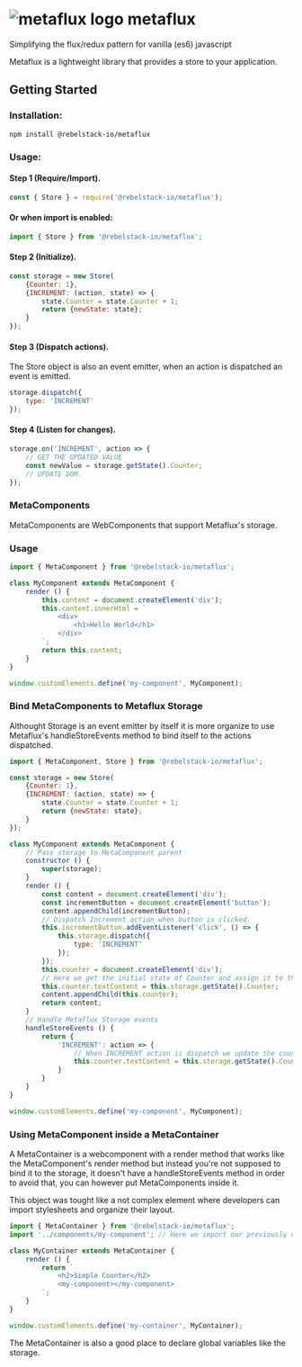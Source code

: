 

# ![metaflux logo](https://res.cloudinary.com/rebelstackio/image/upload/v1537996807/metaflux-logo_dpykyn.svg "metaflux logo") metaflux
Simplifying the flux/redux pattern for vanilla (es6) javascript

Metaflux is a lightweight library that provides a store to your application.

## Getting Started

### Installation:

`npm install @rebelstack-io/metaflux`

### Usage:
#### Step 1 (Require/Import).

```javascript
const { Store } = require('@rebelstack-io/metaflux');
```

#### Or when import is enabled:


```javascript
import { Store } from '@rebelstack-io/metaflux';
```

#### Step 2 (Initialize).


```javascript
const storage = new Store(
	{Counter: 1},
	{INCREMENT: (action, state) => {
		state.Counter = state.Counter + 1;
		return {newState: state};
	}
});
```

#### Step 3 (Dispatch actions).

The Store object is also an event emitter, when an action is dispatched an event is emitted.

```javascript
storage.dispatch({
	type: 'INCREMENT'
});
```

#### Step 4 (Listen for changes).

```javascript
storage.on('INCREMENT', action => {
	// GET THE UPDATED VALUE
	const newValue = storage.getState().Counter;
	// UPDATE DOM.
});
```

### MetaComponents

MetaComponents are WebComponents that support Metaflux's storage.

### Usage

```javascript
import { MetaComponent } from '@rebelstack-io/metaflux';

class MyComponent extends MetaComponent {
	render () {
		this.content = document.createElement('div');
		this.content.innerHtml = `
			<div>
				<h1>Hello World</h1>
			</div>
		`;
		return this.content;
	}
}

window.customElements.define('my-component', MyComponent);
```

### Bind MetaComponents to Metaflux Storage

Althought Storage is an event emitter by itself it is more organize to use Metaflux's handleStoreEvents method to bind itself to the actions dispatched.

```javascript
import { MetaComponent, Store } from '@rebelstack-io/metaflux';

const storage = new Store(
	{Counter: 1},
	{INCREMENT: (action, state) => {
		state.Counter = state.Counter + 1;
		return {newState: state};
	}
});

class MyComponent extends MetaComponent {
	// Pass storage to MetaComponent parent
	constructor () {
		super(storage);
	}
	render () {
		const content = document.createElement('div');
		const incrementButton = document.createElement('button');
		content.appendChild(incrementButton);
		// Dispatch Increment action when button is clicked.
		this.incrementButton.addEventListener('click', () => {
			this.storage.dispatch({
				type: 'INCREMENT'
			});
		});
		this.counter = document.createElement('div');
		// Here we get the initial state of Counter and assign it to the counter element.
		this.counter.textContent = this.storage.getState().Counter;
		content.appendChild(this.counter);
		return content;
	}
	// Handle Metaflux Storage events
	handleStoreEvents () {
		return {
			'INCREMENT': action => {
				// When INCREMENT action is dispatch we update the counter element
				this.counter.textContent = this.storage.getState().Counter;
			}
		}
	}
}

window.customElements.define('my-component', MyComponent);
```

### Using MetaComponent inside a MetaContainer

A MetaContainer is a webcomponent with a render method that works like the MetaComponent's render method but instead you're not supposed to bind it to the storage, it doesn't have a handleStoreEvents method in order to avoid that, you can however put MetaComponents inside it.

This object was tought like a not complex element where developers can import stylesheets and organize their layout.

```javascript
import { MetaContainer } from '@rebelstack-io/metaflux';
import '../components/my-component'; // Here we import our previously defined MetaComponent.

class MyContainer extends MetaContainer {
	render () {
		return `
			<h2>Simple Counter</h2>
			<my-component></my-component>
		`;
	}
}

window.customElements.define('my-container', MyContainer);
```

The MetaContainer is also a good place to declare global variables like the storage.
